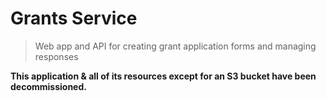 # Grants Service

> Web app and API for creating grant application forms and managing responses

**This application & all of its resources except for an S3 bucket have been decommissioned.**

<!--
## Overview

This application was developed for [Hackney Council](https://hackney.gov.uk/) to allow for the creation of different grant forms, and to support staff in managing the review and approval of applications. It is based on the original code from the [Additional Restrictions Grant](https://github.com/LBHackney-IT/arg-business-grants) codebase, with a number of enhancements to support multiple grant types within a single deployed application.

It consists of two primary views:

- a publicly available front end for applicants
- a restricted back end for Grant Administrators to process claims

## Getting Started

### Requirements

You must have the following installed

- Node.js 14 if you have [NVM](https://github.com/nvm-sh/nvm) installed, run `$ nvm use` in your terminal.
- PostgreSQL 11 installed and running
  - The included `docker-compose.yml` file will set up a local Postgres instance for you, running on port `5432`
  - Run: `$ docker-compose up`

### Install

1.  Install the dependencies:

        $ yarn

2.  Create an `.env.local` file from `.env.sample` following the guidance notes in the sample file. If you are unsure about a value you can view the environment variables on the AWS Lambda in staging or production (if it is already running).

3.  Add the following to your `/etc/hosts` file, so that the auth token from using staging / production can work with your local environment, giving you access to the restricted sections of the application (i.e. admin panel):

        127.0.0.1 dev.hackney.gov.uk

4.  Run the development server:

        $ yarn dev

5.  Open [http://dev.hackney.gov.uk:3000](http://dev.hackney.gov.uk:3000) with your browser to see the result.

You can start editing the page by modifying `pages/index.js`. The page auto-updates as you edit the file.

### Local database

Below is a short guide to get started with configuring the database for your local development environment.

#### Setup

1.  Add the database URL as an environment variable in `.env`. On Linux, you may need to provide a username
    and password.

    ```sh
    $ echo DATABASE_URL=postgresql://localhost/arg >> .env

    # For Linux
    $ echo DATABASE_URL=postgresql://username:password@localhost/arg >> .env
    ```

2.  Run all migrations

    ```sh
    $ yarn dbmigrate up
    ```

#### Seed

To seed your database with data to get going quickly, you can run the file under `db/seeds.sql` by doing the
following:

```sh
$ cat db/seeds.sql | psql arg
```

You'll also want to submit an application via the API to bootstrap the grant officer list.

```bash
curl --data @utils/fixtures/toAPI.json --header "Content-Type: application/json" --request POST http://dev.hackney.gov.uk:3000/api/applications
```

#### Migrations

Database migrations are managed with [db-migrate](https://github.com/db-migrate/node-db-migrate). To create
a new migration, run the following command:

```sh
$ yarn dbmigrate create description-for-your-migration
```

This will create an `up` and `down` migration as `.sql` files in `db/migrations/sqls` as well as a
JavaScript file in `db/migrations` to run the SQL files.

Migrations are run with:

```sh
$ yarn dbmigrate up
```

Migrations can be rolled back with:

```sh
$ yarn dbmigrate down
```

You can do a dry-run to view the changes that will be applied without making any changes (for both up and
down migrations)

```sh
$ yarn dbmigratedry up
```

### Deployed database

When deployed, the application uses the `HOST`, `USERNAME`, `PASSWORD` and `DATABASE` environment variables for connection, instead of the `DATABASE_URL` environment variable (used locally).

## Architecture

![architecture](dbg-aws.jpg)
[Editable Diagram Source](dbg-aws.drawio)

## Technology

This is a [Next.js](https://nextjs.org/) project bootstrapped with
[`create-next-app`](https://github.com/vercel/next.js/tree/canary/packages/create-next-app).

### TypeScript

The most recent contributions to this codebase have been in [TypeScript](https://www.typescriptlang.org/), however this migration is ongoing, so you will still likely find a decent amount of JavaScript in the codebase.

### PostgreSQL

The database engine is [PostgreSQL](https://www.postgresql.org/), version 11 in
[AWS RDS](https://aws.amazon.com/rds/).

![db-schema](dbg-schema.png)

## Known issues / limitations

### MIME types on S3 files

If the application is re-enabled - when users upload supporting documents they will be stored in S3 with the
wrong MIME type set.
See [here](https://github.com/LBHackney-IT/arg-business-grants/blob/master/docs/S3-METADATA.md) for a
complete description and fix.

## Testing

### Security testing

On every code change an [OWASP Basline scan](https://www.zaproxy.org/docs/docker/baseline-scan/) is run, and checks for common security vulnerabilities in the Grant Service web server.

The configuration for the scan, and what is deemed a `WARN` or a `FAIL` can be found in the [zap-baseline.conf](zap-baseline.conf) file.

_**Note:** This does not replace the need for regular PEN tests, but provides useful regular insight into any security regressions as the codebase evolves._

### Unit testing

There is a suite of unit tests written in [Jest](https://jestjs.io/) that can be run with `$ yarn unit-test`.

### End to end testing

> Note: before running these tests, ensure the application is up and running locally

A suite of [Cypress](https://www.cypress.io/) tests can be run with:

    # Headless, no visual inspector
    $ yarn cypress-run

    # With the visual inspector
    $ yarn cypress-open

## Staging / production environment

### Migrations and seeding

A dedicated migration Lambda is deployed alongside the application code, and is invoked as part of the CI/CD pipeline. This will run any new migrations since the last deployment.

You can optionally run the database seeds by uncommenting the `seedDatabase()` call in `./database-migrator/index.js`.
-->
